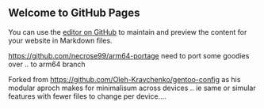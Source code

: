 ## Welcome to GitHub Pages

You can use the [editor on GitHub](https://github.com/necrose99/gentoo-config/edit/gh-pages/index.md) to maintain and preview the content for your website in Markdown files.

https://github.com/necrose99/arm64-portage need to port some goodies over .. to arm64 branch 

Forked from https://github.com/Oleh-Kravchenko/gentoo-config as his modular aproch makes for minimalisum across devices .. ie same or simular features 
with fewer files to change per device.... 

